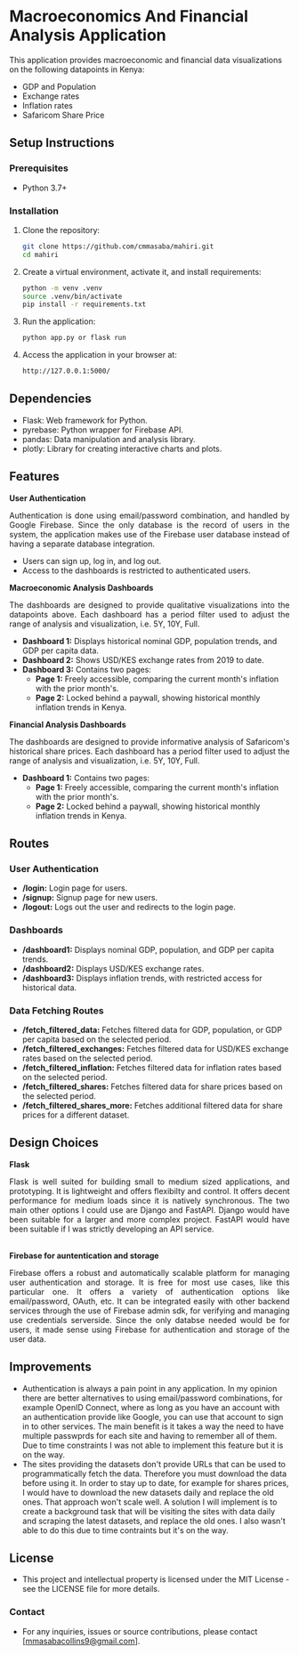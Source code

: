 # Macroeconomics And Financial Analysis Application

This application provides macroeconomic and financial data visualizations on the following datapoints in Kenya:
- GDP and Population
- Exchange rates
- Inflation rates
- Safaricom Share Price

## Setup Instructions

### Prerequisites

- Python 3.7+

### Installation

1. Clone the repository:

   ```bash
   git clone https://github.com/cmmasaba/mahiri.git
   cd mahiri

2. Create a virtual environment, activate it, and install requirements:

   ```bash
   python -m venv .venv
   source .venv/bin/activate
   pip install -r requirements.txt

3. Run the application:

   ```bash
   python app.py or flask run

4. Access the application in your browser at:

   ```bash
   http://127.0.0.1:5000/

## Dependencies
- Flask: Web framework for Python.
- pyrebase: Python wrapper for Firebase API.
- pandas: Data manipulation and analysis library.
- plotly: Library for creating interactive charts and plots.

## Features

**User Authentication** <br>
<div align="justify">
Authentication is done using email/password combination, and handled by Google Firebase. Since the only database
is the record of users in the system, the application makes use of the Firebase user database instead of having
a separate database integration.
</div>

  - Users can sign up, log in, and log out.
  - Access to the dashboards is restricted to authenticated users.

**Macroeconomic Analysis Dashboards**<br>
<div align="justify">
The dashboards are designed to provide qualitative visualizations into the datapoints above. Each dashboard has
a period filter used to adjust the range of analysis and visualization, i.e. 5Y, 10Y, Full.
</div>

  - **Dashboard 1:** Displays historical nominal GDP, population trends, and GDP per capita data.
  - **Dashboard 2:** Shows USD/KES exchange rates from 2019 to date.
  - **Dashboard 3:** Contains two pages:
    - **Page 1:** Freely accessible, comparing the current month's inflation with the prior month's.
    - **Page 2:** Locked behind a paywall, showing historical monthly inflation trends in Kenya.

**Financial Analysis Dashboards**<br>
<div align="justify">
The dashboards are designed to provide informative analysis of Safaricom's historical share prices. Each dashboard has
a period filter used to adjust the range of analysis and visualization, i.e. 5Y, 10Y, Full.
</div>

  - **Dashboard 1:** Contains two pages:
    - **Page 1:** Freely accessible, comparing the current month's inflation with the prior month's.
    - **Page 2:** Locked behind a paywall, showing historical monthly inflation trends in Kenya.
## Routes

### User Authentication

- **/login:** Login page for users.
- **/signup:** Signup page for new users.
- **/logout:** Logs out the user and redirects to the login page.

### Dashboards

- **/dashboard1:** Displays nominal GDP, population, and GDP per capita trends.
- **/dashboard2:** Displays USD/KES exchange rates.
- **/dashboard3:** Displays inflation trends, with restricted access for historical data.

### Data Fetching Routes

- **/fetch_filtered_data:** Fetches filtered data for GDP, population, or GDP per capita based on the selected period.
- **/fetch_filtered_exchanges:** Fetches filtered data for USD/KES exchange rates based on the selected period.
- **/fetch_filtered_inflation:** Fetches filtered data for inflation rates based on the selected period.
- **/fetch_filtered_shares:** Fetches filtered data for share prices based on the selected period.
- **/fetch_filtered_shares_more:** Fetches additional filtered data for share prices for a different dataset.

## Design Choices
**Flask**
<div align="justify">
Flask is well suited for building small to medium sized applications, and prototyping. It is lightweight and offers flexibilty and control.
It offers decent performance for medium loads since it is natively synchronous. The two main other options I could use are Django and FastAPI.
Django would have been suitable for a larger and more complex project. FastAPI would have been suitable if I was strictly developing an API
service.
</div>
<br>

**Firebase for auntentication and storage**
<div align="justify">
Firebase offers a robust and automatically scalable platform for managing user authentication and storage. It is free for most use cases, like 
this particular one. It offers a variety of authentication options like email/password, OAuth, etc. It can be integrated easily with other backend services through the use of Firebase admin sdk, for verifying and managing use credentials serverside. Since the only databse needed would be for 
users, it made sense using Firebase for authentication and storage of the user data.
</div>

## Improvements

- Authentication is always a pain point in any application. In my opinion there are better alternatives to using email/password combinations, for 
example OpenID Connect, where as long as you have an account with an authentication provide like Google, you can use that account to sign in to other 
services. The main benefit is it takes a way the need to have multiple passwprds for each site and having to remember all of them. Due to time 
constraints I was not able to implement this feature but it is on the way.
- The sites providing the datasets don't provide URLs that can be used to programmatically fetch the data. Therefore you must download the data 
before using it. In order to stay up to date, for example for shares prices, I would have to download the new datasets daily and replace the old 
ones. That approach won't scale well. A solution I will implement is to create a background task that will be visiting the sites with data daily 
and scraping the latest datasets, and replace the old ones. I also wasn't able to do this due to time contraints but it's on the way.

## License
- This project and intellectual property is licensed under the MIT License - see the LICENSE file for more details. 

### Contact
- For any inquiries, issues or source contributions, please contact [mmasabacollins9@gmail.com].